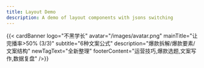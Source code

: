 ```yaml
---
title: Layout Demo
description: A demo of layout components with jsons switching
---
```


{{< cardBanner
    logo="不黑学长"
    avatar="/images/avatar.png"
    mainTitle="让完播率>50% (3/3)"
    subtitle="6种文案公式"
    description="爆款拆解/爆款要素/文案结构"
    newTagText="全新整理"
    footerContent="运营技巧,爆款选题,文案写作,数据复盘"
/>}}